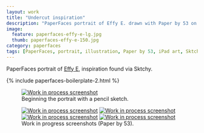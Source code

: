 ```yaml
---
layout: work
title: "Undercut inspiration"
description: "PaperFaces portrait of Effy E. drawn with Paper by 53 on an iPad."
image: 
  feature: paperfaces-effy-e-lg.jpg
  thumb: paperfaces-effy-e-150.jpg
category: paperfaces
tags: [PaperFaces, portrait, illustration, Paper by 53, iPad art, Sktchy]
---
```


PaperFaces portrait of <a href="http://sktchy.com/FH2qnD" target="_blank">Effy E</a>, inspiration found via Sktchy.

{% include paperfaces-boilerplate-2.html %}

<figure>
	<a href="{{ site.url }}/images/paperfaces-effy-e-process-1-lg.jpg"><img src="{{ site.url }}/images/paperfaces-effy-e-process-1-750.jpg" alt="Work in process screenshot"></a>
	<figcaption>Beginning the portrait with a pencil sketch.</figcaption>
</figure>

<figure class="half">
	<a href="{{ site.url }}/images/paperfaces-effy-e-process-2-lg.jpg"><img src="{{ site.url }}/images/paperfaces-effy-e-process-2-600.jpg" alt="Work in process screenshot"></a>
	<a href="{{ site.url }}/images/paperfaces-effy-e-process-3-lg.jpg"><img src="{{ site.url }}/images/paperfaces-effy-e-process-3-600.jpg" alt="Work in process screenshot"></a>
	<a href="{{ site.url }}/images/paperfaces-effy-e-process-4-lg.jpg"><img src="{{ site.url }}/images/paperfaces-effy-e-process-4-600.jpg" alt="Work in process screenshot"></a>
	<a href="{{ site.url }}/images/paperfaces-effy-e-process-5-lg.jpg"><img src="{{ site.url }}/images/paperfaces-effy-e-process-5-600.jpg" alt="Work in process screenshot"></a>
	<figcaption>Work in progress screenshots (Paper by 53).</figcaption>
</figure>